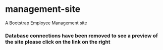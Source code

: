 # management-site
A Bootstrap Employee Management site

### Database connections have been removed to see a preview of the site please click on the link on the right
